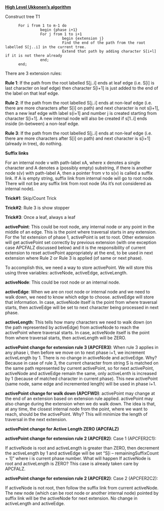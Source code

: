 **[High Level Ukkonen’s algorithm](http://www.geeksforgeeks.org/ukkonens-suffix-tree-construction-part-1/)**

Construct tree T1

          For i from 1 to m-1 do
                    begin {phase i+1}
                    For j from 1 to i+1
                              begin {extension j}
                              Find the end of the path from the root labelled S[j..i] in the current tree.
                              Extend that path by adding character S[i+l] if it is not there already
                    end;
          end;

There are 3 extension rules:

**Rule 1**: If the path from the root labelled S[j..i] ends at leaf edge (i.e. S[i] is last character on leaf edge) then character S[i+1] is just added to the end of the label on that leaf edge.

**Rule 2**: If the path from the root labelled S[j..i] ends at non-leaf edge (i.e. there are more characters after S[i] on path) and next character is not s[i+1], then a new leaf edge with label s{i+1] and number j is created starting from character S[i+1].
A new internal node will also be created if s[1..i] ends inside (in-between) a non-leaf edge.

**Rule 3**: If the path from the root labelled S[j..i] ends at non-leaf edge (i.e. there are more characters after S[i] on path) and next character is s\[i+1\] (already in tree), do nothing.

**Suffix links**

For an internal node v with path-label xA, where x denotes a single character and A denotes a (possibly empty) substring, if there is another node s(v) with path-label A, then a pointer from v to s(v) is called a suffix link.
If A is empty string, suffix link from internal node will go to root node.
There will not be any suffix link from root node (As it’s not considered as internal node).

**Trick#1**: Skip/Count Trick

**Trick#2**: Rule 3 is show stopper

**Trick#3**: Once a leaf, always a leaf

**activePoint**: This could be root node, any internal node or any point in the middle of an edge. This is the point where traversal starts in any extension. For the 1st extension of phase 1, activePoint is set to root. Other extension will get activePoint set correctly by previous extension (with one exception case APCFALZ discussed below) and it is the responsibility of current extension to reset activePoint appropriately at the end, to be used in next extension where Rule 2 or Rule 3 is applied (of same or next phase).

To accomplish this, we need a way to store activePoint. We will store this using three variables: activeNode, activeEdge, activeLength.

**activeNode**: This could be root node or an internal node.

**activeEdge**: When we are on root node or internal node and we need to walk down, we need to know which edge to choose. activeEdge will store that information. In case, activeNode itself is the point from where traversal starts, then activeEdge will be set to next character being processed in next phase.

**activeLength**: This tells how many characters we need to walk down (on the path represented by activeEdge) from activeNode to reach the activePoint where traversal starts. In case, activeNode itself is the point from where traversal starts, then activeLength will be ZERO.

**activePoint change for extension rule 3 (APCFER3)**: When rule 3 applies in any phase i, then before we move on to next phase i+1, we increment activeLength by 1. There is no change in activeNode and activeEdge. Why? Because in case of rule 3, the current character from string S is matched on the same path represented by current activePoint, so for next activePoint, activeNode and activeEdge remain the same, only activeLenth is increased by 1 (because of matched character in current phase). This new activePoint (same node, same edge and incremented length) will be used in phase i+1.

**activePoint change for walk down (APCFWD)**: activePoint may change at the end of an extension based on extension rule applied. activePoint may also change during the extension when we do walk down. The idea is that, at any time, the closest internal node from the point, where we want to reach, should be the activePoint. Why? This will minimize the length of traversal in the next extension.

**activePoint change for Active Length ZERO (APCFALZ)**

**activePoint change for extension rule 2 (APCFER2)**: Case 1 (APCFER2C1): 

If activeNode is root and activeLength is greater than ZERO, then decrement the activeLength by 1 and activeEdge will be set “S[i – remainingSuffixCount + 1]” where i is current phase number. 
What will happen If activeNode is root and activeLength is ZERO? This case is already taken care by APCFALZ.

**activePoint change for extension rule 2 (APCFER2)**: Case 2 (APCFER2C2): 

If activeNode is not root, then follow the suffix link from current activeNode. The new node (which can be root node or another internal node) pointed by suffix link will be the activeNode for next extension. No change in activeLength and activeEdge. 




